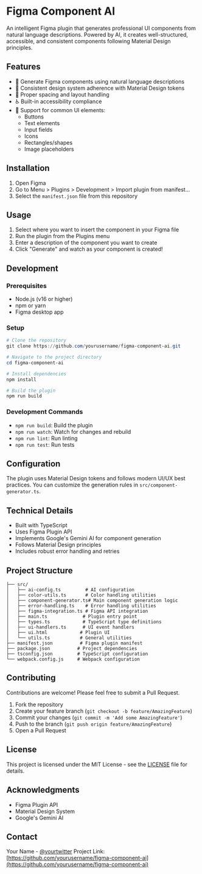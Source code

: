 # Figma Component AI

An intelligent Figma plugin that generates professional UI components from natural language descriptions. Powered by AI, it creates well-structured, accessible, and consistent components following Material Design principles.

## Features

- 🎨 Generate Figma components using natural language descriptions
- 🔄 Consistent design system adherence with Material Design tokens
- 📏 Proper spacing and layout handling
- ♿ Built-in accessibility compliance
- 🎯 Support for common UI elements:
  - Buttons
  - Text elements
  - Input fields
  - Icons
  - Rectangles/shapes
  - Image placeholders

## Installation

1. Open Figma
2. Go to Menu > Plugins > Development > Import plugin from manifest...
3. Select the `manifest.json` file from this repository

## Usage

1. Select where you want to insert the component in your Figma file
2. Run the plugin from the Plugins menu
3. Enter a description of the component you want to create
4. Click "Generate" and watch as your component is created!

## Development

### Prerequisites

- Node.js (v16 or higher)
- npm or yarn
- Figma desktop app

### Setup

```powershell
# Clone the repository
git clone https://github.com/yourusername/figma-component-ai.git

# Navigate to the project directory
cd figma-component-ai

# Install dependencies
npm install

# Build the plugin
npm run build
```

### Development Commands

- `npm run build`: Build the plugin
- `npm run watch`: Watch for changes and rebuild
- `npm run lint`: Run linting
- `npm run test`: Run tests

## Configuration

The plugin uses Material Design tokens and follows modern UI/UX best practices. You can customize the generation rules in `src/component-generator.ts`.

## Technical Details

- Built with TypeScript
- Uses Figma Plugin API
- Implements Google's Gemini AI for component generation
- Follows Material Design principles
- Includes robust error handling and retries

## Project Structure

```
├── src/
│   ├── ai-config.ts         # AI configuration
│   ├── color-utils.ts       # Color handling utilities
│   ├── component-generator.ts# Main component generation logic
│   ├── error-handling.ts    # Error handling utilities
│   ├── figma-integration.ts # Figma API integration
│   ├── main.ts             # Plugin entry point
│   ├── types.ts            # TypeScript type definitions
│   ├── ui-handlers.ts      # UI event handlers
│   ├── ui.html            # Plugin UI
│   └── utils.ts           # General utilities
├── manifest.json          # Figma plugin manifest
├── package.json          # Project dependencies
├── tsconfig.json         # TypeScript configuration
└── webpack.config.js     # Webpack configuration
```

## Contributing

Contributions are welcome! Please feel free to submit a Pull Request.

1. Fork the repository
2. Create your feature branch (`git checkout -b feature/AmazingFeature`)
3. Commit your changes (`git commit -m 'Add some AmazingFeature'`)
4. Push to the branch (`git push origin feature/AmazingFeature`)
5. Open a Pull Request

## License

This project is licensed under the MIT License - see the [LICENSE](LICENSE) file for details.

## Acknowledgments

- Figma Plugin API
- Material Design System
- Google's Gemini AI

## Contact

Your Name - [@yourtwitter](https://twitter.com/yourtwitter)
Project Link: [https://github.com/yourusername/figma-component-ai](https://github.com/yourusername/figma-component-ai)
